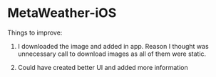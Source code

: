 # MetaWeather-iOS

Things to improve:

1)   I downloaded the image and added in app. Reason I thought was unnecessary call to download images as all of them were static.

2)   Could have created better UI and added more information

